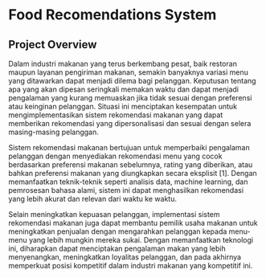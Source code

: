 # Food Recomendations System

## Project Overview

Dalam industri makanan yang terus berkembang pesat, baik restoran maupun layanan pengiriman makanan, semakin banyaknya variasi menu yang ditawarkan dapat menjadi dilema bagi pelanggan. Keputusan tentang apa yang akan dipesan seringkali memakan waktu dan dapat menjadi pengalaman yang kurang memuaskan jika tidak sesuai dengan preferensi atau keinginan pelanggan. Situasi ini menciptakan kesempatan untuk mengimplementasikan sistem rekomendasi makanan yang dapat memberikan rekomendasi yang dipersonalisasi dan sesuai dengan selera masing-masing pelanggan.

Sistem rekomendasi makanan bertujuan untuk memperbaiki pengalaman pelanggan dengan menyediakan rekomendasi menu yang cocok berdasarkan preferensi makanan sebelumnya, rating yang diberikan, atau bahkan preferensi makanan yang diungkapkan secara eksplisit [1]. Dengan memanfaatkan teknik-teknik seperti analisis data, machine learning, dan pemrosesan bahasa alami, sistem ini dapat menghasilkan rekomendasi yang lebih akurat dan relevan dari waktu ke waktu.

Selain meningkatkan kepuasan pelanggan, implementasi sistem rekomendasi makanan juga dapat membantu pemilik usaha makanan untuk meningkatkan penjualan dengan mengarahkan pelanggan kepada menu-menu yang lebih mungkin mereka sukai. Dengan memanfaatkan teknologi ini, diharapkan dapat menciptakan pengalaman makan yang lebih menyenangkan, meningkatkan loyalitas pelanggan, dan pada akhirnya memperkuat posisi kompetitif dalam industri makanan yang kompetitif ini.
